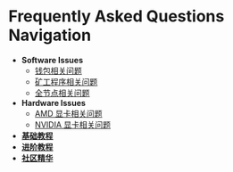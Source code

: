 # Frequently Asked Questions Navigation

- **Software Issues**
    - [钱包相关问题](/zh/faq/software-issues/wallet)
    - [矿工程序相关问题](/zh/faq/software-issues/miner)
    - [全节点相关问题](/zh/faq/software-issues/fullnode)
- **Hardware Issues**
    - [AMD 显卡相关问题](/zh/faq/hardware-issues/amd)
    - [NVIDIA 显卡相关问题](/zh/faq/hardware-issues/nvidia)
- [**基础教程**](/zh/faq/basic-tutorial/)
- [**进阶教程**](/zh/faq/advanced-tutorial/)
- [**社区精华**](/zh/faq/community/)